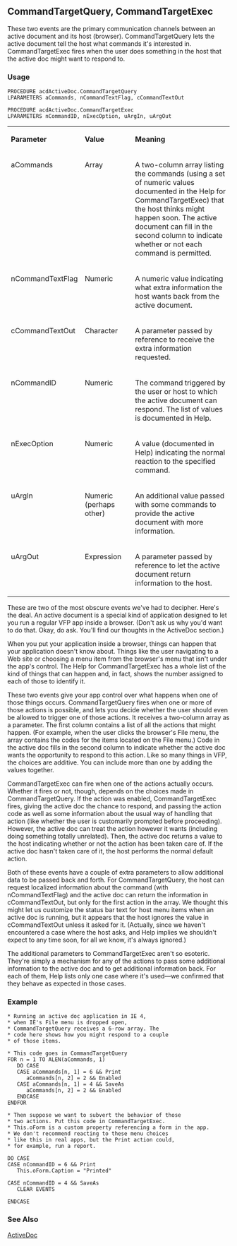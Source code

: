 ## CommandTargetQuery, CommandTargetExec

These two events are the primary communication channels between an active document and its host (browser). CommandTargetQuery lets the active document tell the host what commands it's interested in. CommandTargetExec fires when the user does something in the host that the active doc might want to respond to.

### Usage

```foxpro
PROCEDURE acdActiveDoc.CommandTargetQuery
LPARAMETERS aCommands, nCommandTextFlag, cCommandTextOut

PROCEDURE acdActiveDoc.CommandTargetExec
LPARAMETERS nCommandID, nExecOption, uArgIn, uArgOut
```
<table>
<tr>
  <td width="32%" valign="top">
  <p><b>Parameter</b></p>
  </td>
  <td width=23% valign=top>
  <p><b>Value</b></p>
  </td>
  <td width=45% valign=top>
  <p><b>Meaning</b></p>
  </td>
 </tr>
<tr>
  <td width="32%" valign="top">
  <p>aCommands</p>
  </td>
  <td width=23% valign=top>
  <p>Array</p>
  </td>
  <td width=45% valign=top>
  <p>A two-column array listing the commands (using a set of numeric values documented in the Help for CommandTargetExec) that the host thinks might happen soon. The active document can fill in the second column to indicate whether or not each command is permitted.</p>
  </td>
 </tr>
<tr>
  <td width="32%" valign="top">
  <p>nCommandTextFlag</p>
  </td>
  <td width=23% valign=top>
  <p>Numeric</p>
  </td>
  <td width=45% valign=top>
  <p>A numeric value indicating what extra information the host wants back from the active document.</p>
  </td>
 </tr>
<tr>
  <td width="32%" valign="top">
  <p>cCommandTextOut</p>
  </td>
  <td width=23% valign=top>
  <p>Character</p>
  </td>
  <td width=45% valign=top>
  <p>A parameter passed by reference to receive the extra information requested.</p>
  </td>
 </tr>
<tr>
  <td width="32%" valign="top">
  <p>nCommandID</p>
  </td>
  <td width=23% valign=top>
  <p>Numeric</p>
  </td>
  <td width=45% valign=top>
  <p>The command triggered by the user or host to which the active document can respond. The list of values is documented in Help.</p>
  </td>
 </tr>
<tr>
  <td width="32%" valign="top">
  <p>nExecOption</p>
  </td>
  <td width=23% valign=top>
  <p>Numeric</p>
  </td>
  <td width=45% valign=top>
  <p>A value (documented in Help) indicating the normal reaction to the specified command.</p>
  </td>
 </tr>
<tr>
  <td width="32%" valign="top">
  <p>uArgIn</p>
  </td>
  <td width=23% valign=top>
  <p>Numeric (perhaps other)</p>
  </td>
  <td width=45% valign=top>
  <p>An additional value passed with some commands to provide the active document with more information. </p>
  </td>
 </tr>
<tr>
  <td width="32%" valign="top">
  <p>uArgOut</p>
  </td>
  <td width=23% valign=top>
  <p>Expression</p>
  </td>
  <td width=45% valign=top>
  <p>A parameter passed by reference to let the active document return information to the host.</p>
  </td>
 </tr>
</table>

These are two of the most obscure events we've had to decipher. Here's the deal. An active document is a special kind of application designed to let you run a regular VFP app inside a browser. (Don't ask us why you'd want to do that. Okay, do ask. You'll find our thoughts in the ActiveDoc section.)

When you put your application inside a browser, things can happen that your application doesn't know about. Things like the user navigating to a Web site or choosing a menu item from the browser's menu that isn't under the app's control. The Help for CommandTargetExec has a whole list of the kind of things that can happen and, in fact, shows the number assigned to each of those to identify it.

These two events give your app control over what happens when one of those things occurs. CommandTargetQuery fires when one or more of those actions is possible, and lets you decide whether the user should even be allowed to trigger one of those actions. It receives a two-column array as a parameter. The first column contains a list of all the actions that might happen. (For example, when the user clicks the browser's File menu, the array contains the codes for the items located on the File menu.) Code in the active doc fills in the second column to indicate whether the active doc wants the opportunity to respond to this action. Like so many things in VFP, the choices are additive. You can include more than one by adding the values together.

CommandTargetExec can fire when one of the actions actually occurs. Whether it fires or not, though, depends on the choices made in CommandTargetQuery. If the action was enabled, CommandTargetExec fires, giving the active doc the chance to respond, and passing the action code as well as some information about the usual way of handling that action (like whether the user is customarily prompted before proceeding). However, the active doc can treat the action however it wants (including doing something totally unrelated). Then, the active doc returns a value to the host indicating whether or not the action has been taken care of. If the active doc hasn't taken care of it, the host performs the normal default action.

Both of these events have a couple of extra parameters to allow additional data to be passed back and forth. For CommandTargetQuery, the host can request localized information about the command (with nCommandTextFlag) and the active doc can return the information in cCommandTextOut, but only for the first action in the array. We thought this might let us customize the status bar text for host menu items when an active doc is running, but it appears that the host ignores the value in cCommandTextOut unless it asked for it. (Actually, since we haven't encountered a case where the host asks, and Help implies we shouldn't expect to any time soon, for all we know, it's always ignored.)

The additional parameters to CommandTargetExec aren't so esoteric. They're simply a mechanism for any of the actions to pass some additional information to the active doc and to get additional information back. For each of them, Help lists only one case where it's used&mdash;we confirmed that they behave as expected in those cases.

### Example

```foxpro
* Running an active doc application in IE 4,
* when IE's File menu is dropped open,
* CommandTargetQuery receives a 6-row array. The
* code here shows how you might respond to a couple
* of those items.

* This code goes in CommandTargetQuery
FOR n = 1 TO ALEN(aCommands, 1)
   DO CASE
   CASE aCommands[n, 1] = 6 && Print
      aCommands[n, 2] = 2 && Enabled
   CASE aCommands[n, 1] = 4 && SaveAs
      aCommands[n, 2] = 2 && Enabled
   ENDCASE
ENDFOR

* Then suppose we want to subvert the behavior of those
* two actions. Put this code in CommandTargetExec.
* This.oForm is a custom property referencing a form in the app.
* We don't recommend reacting to these menu choices
* like this in real apps, but the Print action could,
* for example, run a report.

DO CASE
CASE nCommandID = 6 && Print
   This.oForm.Caption = "Printed"

CASE nCommandID = 4 && SaveAs
   CLEAR EVENTS

ENDCASE
```
### See Also

[ActiveDoc](s4g767.md)